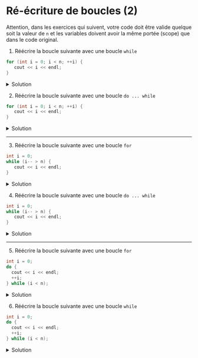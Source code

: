 # Ré-écriture de boucles (2)

Attention, dans les exercices qui suivent, votre code doit être valide quelque soit la valeur de `n` et les variables doivent avoir la même portée (scope) que dans le code original.

1. Réécrire la boucle suivante avec une boucle `while`
  
~~~cpp 
for (int i = 0; i < n; ++i) {
   cout << i << endl;
}
~~~

<details>
<summary>Solution</summary>

~~~cpp
{ // bloc nécessaire pour limiter le scope de la variable de boucle i 
   int i = 0;
   while (i < n) {
      cout << i << endl;
      ++i;
   }
}
~~~
</details>

2. Réécrire la boucle suivante avec une boucle `do ... while`

~~~cpp 
for (int i = 0; i < n; ++i) {
   cout << i << endl;
}
~~~

<details>
<summary>Solution</summary>

~~~cpp
if (int i = 0; i < n) { // déclaration dans le if pour limiter le scope de la variable de boucle i
   do {
      cout << i << endl;
      ++i; 
   } while (i < n);
}
~~~

ou

~~~cpp
{ // bloc nécessaire pour limiter le scope de la variable de boucle i
   int i = 0;
   if (i < n) { 
      do {
         cout << i << endl;
         ++i; 
      } while (i < n);
   }
}
~~~
</details>

---

3. Réécrire la boucle suivante avec une boucle `for`

~~~cpp 
int i = 0; 
while (i-- > n) {
   cout << i << endl;
}
~~~

<details>
<summary>Solution</summary>

~~~cpp
int i = 0; // déclaration hors du for pour ne pas limiter le scope de la variable 
for (; i-- > n;) {
    cout << i << endl;
}
~~~
</details>

4. Réécrire la boucle suivante avec une boucle `do ... while`

~~~cpp 
int i = 0; 
while (i-- > n) {
   cout << i << endl;
}
~~~

<details>
<summary>Solution</summary>

~~~cpp
int i = 0; 
if (i-- > n) {
   do {
      cout << i << endl;
   } while (i-- > n);
}
~~~
</details>

---

5. Réécrire la boucle suivante avec une boucle `for`

~~~cpp 
int i = 0; 
do {
  cout << i << endl;
  ++i; 
} while (i < n);   
~~~

<details>
<summary>Solution</summary>

~~~cpp
int i = 0; 
cout << i << endl; 
for (++i; i < n; ++i) {
    cout << i << endl;
}
~~~
</details>

6. Réécrire la boucle suivante avec une boucle `while`

~~~cpp 
int i = 0; 
do {
  cout << i << endl;
  ++i; 
} while (i < n);   
~~~

<details>
<summary>Solution</summary>

~~~cpp
int i = 0; 
cout << i << endl; 
while (++i, i < n) {
    cout << i << endl;
}
~~~
</details>

